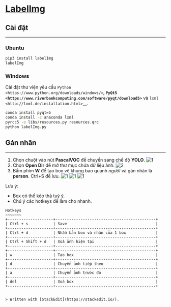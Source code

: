 [LabelImg](https://github.com/tzutalin/labelImg)
========

## Cài đặt
------------------

### Ubuntu
```bash
pip3 install labelImg
labelImg
```

### Windows

Cài đặt thư viện yêu cầu `Python <https://www.python.org/downloads/windows/>`__,
`PyQt5 <https://www.riverbankcomputing.com/software/pyqt/download5>`__
và `lxml <http://lxml.de/installation.html>`__.

```bash
conda install pyqt=5
conda install -c anaconda lxml
pyrcc5 -o libs/resources.py resources.qrc
python labelImg.py
```

## Gán nhãn
------------------

1. Chọn chuột vào nút **PascalVOC** để chuyển sang chế độ **YOLO**.
![1](https://i.imgur.com/TVUdVy0.png)
2. Chọn **Open Dir** để mở thư mục chứa dữ liệu ảnh.
![2](https://i.imgur.com/lbV2asX.png)
3. Bấm phím **W** để tạo box vẽ khung bao quanh *người* và gán nhãn là **person**. Ctrl+S để lưu.
![1](https://i.imgur.com/zFxaYOS.png)
![1](https://i.imgur.com/zkhGO2I.png)
![1](https://i.imgur.com/j9rrGTi.png)

Lưu ý:

- Box có thể kéo thả tuỳ ý.
- Chú ý các hotkeys để làm cho nhanh.

~~~~~~~~~~~~~~~~~~~~~~~~
Hotkeys
~~~~~~~
+--------------------+--------------------------------------------+
| Ctrl + s           | Save                                       |
+--------------------+--------------------------------------------+
| Ctrl + d           | Nhẫn bản box và nhãn của 1 box             |
+--------------------+--------------------------------------------+
| Ctrl + Shift + d   | Xoá ảnh hiện tại                           |
+--------------------+--------------------------------------------+
+--------------------+--------------------------------------------+
| w                  | Tạo box                                    |
+--------------------+--------------------------------------------+
| d                  | Chuyển ảnh tiếp theo                       |
+--------------------+--------------------------------------------+
| a                  | Chuyển ảnh trước đó                        |
+--------------------+--------------------------------------------+
| del                | Xoá box                                    |
+--------------------+--------------------------------------------+


> Written with [StackEdit](https://stackedit.io/).
